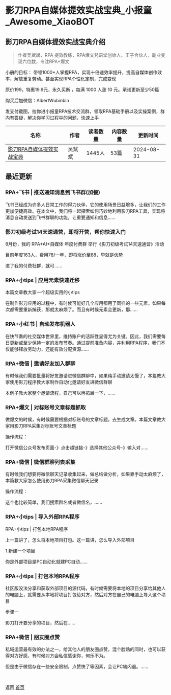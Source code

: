 # 影刀RPA自媒体提效实战宝典_小报童_Awesome_XiaoBOT

## 影刀RPA自媒体提效实战宝典介绍
> 作者吴斌斌，RPA 提效教练，RPA爆文咒语堂创始人，王子合伙人，副业变现六位数，专注RPA+爆文    
    
小册的目标： 带领1000+人掌握RPA，实现十倍速效率提升，提高自媒体创作效率，解放重复劳动。甚至实现RPA个性化定制，完成变现    
    
原价199，特惠19.9元，永久买断 ，每满 1000 人涨 10 元。承诺更新至少50篇    
    
购买后加微信：AlbertWubinbin    
    
发支付截图，拉你进小报童RPA技术交流群，领取RPA基础手册以及实操案例，群内有答疑，解决你学习过程中的问题，快速上手  
  


|名称|作者|读者数量|内容数量|更新时间|
|---|---|---|---|---|
|[影刀RPA自媒体提效实战宝典](https://xiaobot.net/p/rpa?refer=9c3f1c95-a052-465a-9902-f6d75080262a)|吴斌斌|1445人|53篇|2024-08-31|

## 最近更新
### RPA+飞书 | 推送通知消息到飞书群(加餐)

飞书已经成为许多人日常工作的得力伙伴，它的使用场景日益增多，让我们的工作更加便捷高效。在本文中，我们将一起探索如何巧妙地利用影刀RPA工具，实现将消息自动发送到飞书群聊的功能，让重要通知和信息......

### 影刀初级考试14天速通营，即将开营，帮你快速入门

8月份，我的 RPA+AI+自媒体 年度付费群 举行《影刀初级考试14天速通营》活动

目前年度163人，费用78/一年，即将涨价至88，早就是优势

进了我的付费社群，就可......

### RPA+小tips | 应用元素快速迁移

本篇文章教大家一个超级实用的小tips

在制作影刀应用的过程中，有时候可能好几个应用都用了同样的一些元素，如果每次都需要重新捕获，那就太麻烦了。而且有时候元素会更新，那......

### RPA+小红书 | 自动发布机器人

在快节奏的社交媒体世界里，维持账户的活跃性显得尤为关键。因此，我们需要每日更新或至少保持一定的发布节奏。通过提前准备内容，并利用RPA程序，我们不仅能够释放劳动力，还能有效分配资源......

### RPA+微信 | 邀请好友加入群聊

有时候我们需要批量将好友邀请进微信群聊中，如果纯手动邀请太慢了，本篇教大家使用影刀程序教大家制作自动化邀请好友进微信群聊

本例子教大家整个邀请流程，自己可以再拓展一下，......

### RPA+爆文 | 对标账号文章标题抓取

做爆文的时候，有时候需要根据对标账号的文章标题，去生成文章。本篇文章教大家用影刀RPA采集对标账号文章标题

操作流程：

打开微信公众号发布页面-》点击超链接-》选择其他公众号-》输入对......

### RPA+微信 | 微信群聊列表采集

有时候我们想要将微信聊天记录收集起来，做总结做分析，如果靠手动太麻烦了，本篇教大家怎么使用影刀RPA采集微信聊天记录

操作流程：

这个也比较简单，我们搜索群名或者微信名，......

### RPA+小tips | 导入外部RPA程序

RPA+小tips | 打包本地RPA程序

上一篇讲了，怎么将本地项目打包。这一篇讲，怎么导入外部项目

1.新建一个项目

你是外部项目是PC自动化就建PC自动......

### RPA+小tips | 打包本地RPA程序

社区版没法分享和获取外部项目的源代码，有时候需要将本地的项目分享给其他人的电脑上，就需要从本地将项目打包给对方，然后对方在自己的电脑上导入这个项目

步骤一

影刀打开要分享的项目，然后在......

### RPA+微信 | 朋友圈点赞

私域运营最有效的办法之一，给其他人的朋友圈点赞，混个脸熟的同时，也可以获得对方好感，有时候对方会私信感谢你，何乐不为。

但是由于微信存在一些安全限制，点赞快了等因素，会让PC端闪退。......


<a href="https://github.com/Reno9527/awesome-xiaobot" style="color: white; text-decoration: none;">awesome-xiaobot</a>

返回 [首页](../README.md)
